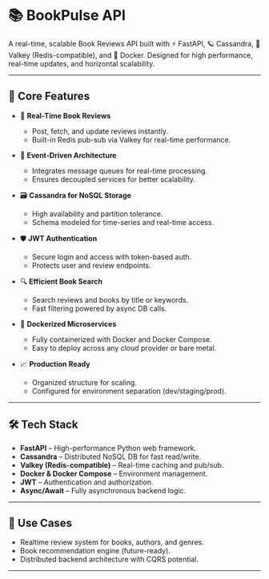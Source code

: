 # 📚 BookPulse API

A real-time, scalable Book Reviews API built with ⚡ FastAPI, 🪐 Cassandra, 🧠 Valkey (Redis-compatible), and 🚢 Docker. Designed for high performance, real-time updates, and horizontal scalability.

---

## 🚀 Core Features

- 🔄 **Real-Time Book Reviews**
  - Post, fetch, and update reviews instantly.
  - Built-in Redis pub-sub via Valkey for real-time performance.

- 🧵 **Event-Driven Architecture**
  - Integrates message queues for real-time processing.
  - Ensures decoupled services for better scalability.

- 🗃️ **Cassandra for NoSQL Storage**
  - High availability and partition tolerance.
  - Schema modeled for time-series and real-time access.

- 🛡️ **JWT Authentication**
  - Secure login and access with token-based auth.
  - Protects user and review endpoints.

- 🔍 **Efficient Book Search**
  - Search reviews and books by title or keywords.
  - Fast filtering powered by async DB calls.

- 🧰 **Dockerized Microservices**
  - Fully containerized with Docker and Docker Compose.
  - Easy to deploy across any cloud provider or bare metal.

- 📈 **Production Ready**
  - Organized structure for scaling.
  - Configured for environment separation (dev/staging/prod).

---

## 🛠️ Tech Stack

- **FastAPI** – High-performance Python web framework.
- **Cassandra** – Distributed NoSQL DB for fast read/write.
- **Valkey (Redis-compatible)** – Real-time caching and pub/sub.
- **Docker & Docker Compose** – Environment management.
- **JWT** – Authentication and authorization.
- **Async/Await** – Fully asynchronous backend logic.

---

## 🧪 Use Cases

- Realtime review system for books, authors, and genres.
- Book recommendation engine (future-ready).
- Distributed backend architecture with CQRS potential.

---

